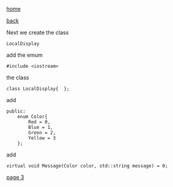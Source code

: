 [home](./page01.md)

[back](./page01.md)

Next we create the class 

```
LocalDisplay
```
add the emum

```
#include <iostream>
```
the class
```
class LocalDisplay{  };
```

add
```
public:
    enum Color{
        Red = 0,
        Blue = 1,
        Green = 2,
        Yellow = 3
    };
```
add
```
virtual void Message(Color color, std::string message) = 0;
```



[page 3](./page03.md)
